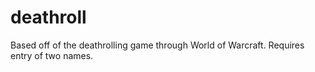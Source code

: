 # deathroll
Based off of the deathrolling game through World of Warcraft. Requires entry of two names.

